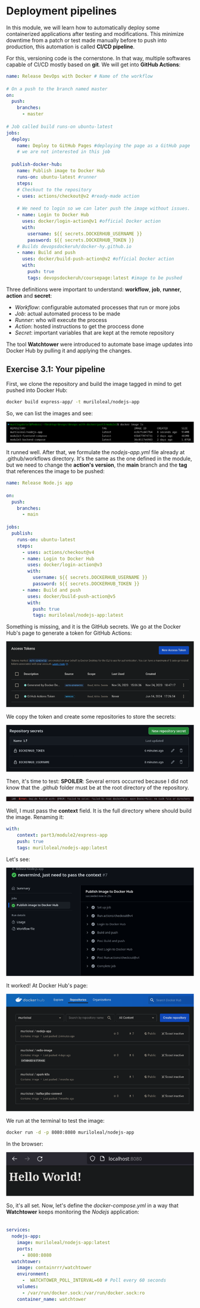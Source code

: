 # Deployment pipelines

In this module, we will learn how to automatically deploy some containerized applications after testing and modifications. This minimize downtime from a patch or test made manually before to push into production, this automation is called **CI/CD pipeline**.

For this, versioning code is the cornerstone. In that way, multiple softwares capable of CI/CD mostly based on **git**. We will get into **GitHub Actions**:

~~~yml
name: Release DevOps with Docker # Name of the workflow

# On a push to the branch named master
on:
  push:
    branches:
      - master

# Job called build runs-on ubuntu-latest
jobs:
  deploy:
    name: Deploy to GitHub Pages #deploying the page as a GitHub page
    # we are not interested in this job

  publish-docker-hub:
    name: Publish image to Docker Hub
    runs-on: ubuntu-latest #runner
    steps:
    # Checkout to the repository
    - uses: actions/checkout@v2 #ready-made action

    # We need to login so we can later push the image without issues.
    - name: Login to Docker Hub
      uses: docker/login-action@v1 #official Docker action
      with:
        username: ${{ secrets.DOCKERHUB_USERNAME }}
        password: ${{ secrets.DOCKERHUB_TOKEN }}
    # Builds devopsdockeruh/docker-hy.github.io
    - name: Build and push
      uses: docker/build-push-action@v2 #official Docker action
      with:
        push: true
        tags: devopsdockeruh/coursepage:latest #image to be pushed
~~~

Three definitions were important to understand: **workflow**, **job**, **runner**, **action** and **secret**:
- *Workflow*: configurable automated processes that run or more jobs
- *Job*: actual automated process to be made
- *Runner*: who will execute the process
- *Action*: hosted instructions to get the proccess done
- *Secret*: important variables that are kept at the remote repository

The tool **Watchtower** were introduced to automate base image updates into Docker Hub by pulling it and applying the changes.

## Exercise 3.1: Your pipeline

First, we clone the repository and build the image tagged in mind to get pushed into Docker Hub:
~~~bash
docker build express-app/ -t muriloleal/nodejs-app
~~~

So, we can list the images and see:

![alt text](image.png)

It runned well. After that, we formulate the *nodejs-app.yml* file already at .github/workflows directory. It's the same as the one defined in the module, but we need to change the **action's version**, the **main** branch and the **tag** that references the image to be pushed:

~~~yml
name: Release Node.js app

on:
  push:
    branches:
      - main

jobs:
  publish:
    runs-on: ubuntu-latest
    steps:
      - uses: actions/checkout@v4
      - name: Login to Docker Hub
        uses: docker/login-action@v3
        with:
          username: ${{ secrets.DOCKERHUB_USERNAME }}
          password: ${{ secrets.DOCKERHUB_TOKEN }}
      - name: Build and push
        uses: docker/build-push-action@v5
        with:
          push: true
          tags: muriloleal/nodejs-app:latest
~~~

Something is missing, and it is the GitHub secrets. We go at the Docker Hub's page to generate a token for GitHub Actions:

![alt text](image-1.png)

We copy the token and create some repositories to store the secrets:

![alt text](image-2.png)

Then, it's time to test:
**SPOILER**: Several errors occurred because I did not know that the *.github* folder must be at the root directory of the repository.

![alt text](image-3.png)

Well, I must pass the **context** field. It is the full directory where should build the image. Renaming it:

~~~yml
with:
    context: part3/module2/express-app
    push: true
    tags: muriloleal/nodejs-app:latest
~~~

Let's see:

![alt text](image-4.png)

It worked! At Docker Hub's page:

![alt text](image-5.png)

We run at the terminal to test the image:
~~~bash
docker run -d -p 8080:8080 muriloleal/nodejs-app 
~~~

In the browser:

![alt text](image-6.png)

So, it's all set. Now, let's define the *docker-compose.yml* in a way that **Watchtower** keeps monitoring the *Nodejs* application:

~~~yml

services:
  nodejs-app:
    image: muriloleal/nodejs-app:latest
    ports:
      - 8080:8080
  watchtower:
    image: containrrr/watchtower
    environment:
      -  WATCHTOWER_POLL_INTERVAL=60 # Poll every 60 seconds
    volumes:
      - /var/run/docker.sock:/var/run/docker.sock:ro
    container_name: watchtower
~~~



